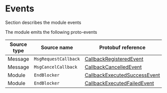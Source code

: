 # Events

Section describes the module events

The module emits the following proto-events

| Source type | Source name          | Protobuf  reference                                                                  |
| ----------- | -------------------- |--------------------------------------------------------------------------------------|
| Message     | `MsgRequestCallback` | [CallbackRegisteredEvent](../../../proto/rollapp/callback/v1/events.proto#L11)       |
| Message     | `MsgCancelCallback`  | [CallbackCancelledEvent](../../../proto/rollapp/callback/v1/events.proto#L25)        |
| Module      | `EndBlocker`         | [CallbackExecutedSuccessEvent](../../../proto/rollapp/callback/v1/events.proto#L39)  |
| Module      | `EndBlocker`         | [CallbackExecutedFailedEvent](../../../proto/rollapp/callback/v1/events.proto#L53)   |